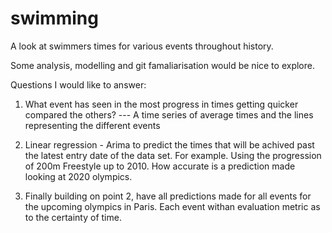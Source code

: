 # swimming
A look at swimmers times for various events throughout history. 

Some analysis, modelling and git famaliarisation would be nice to explore.

Questions I would like to answer:
1. What event has seen in the most progress in times getting quicker compared the others?
--- A time series of average times and the lines representing the different events

2. Linear regression - Arima to predict the times that will be achived past the latest entry date of the data set. 
For example. Using the progression of 200m Freestyle up to 2010. How accurate is a prediction made looking at 2020 olympics.

3. Finally  building on point 2, have all predictions made for all events for the upcoming olympics in Paris. Each event withan evaluation metric as to the certainty of time.
